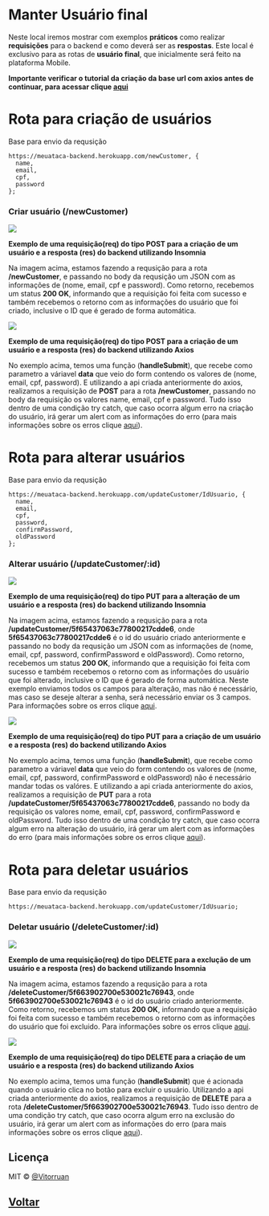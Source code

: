 # Manter Usuário final

Neste local iremos mostrar com exemplos **práticos** como realizar **requisições** para o backend e como deverá ser as **respostas**. Este local é exclusivo para as rotas de **usuário final**, que inicialmente será feito na plataforma Mobile.

**Importante verificar o tutorial da criação da base url com axios antes de continuar, para acessar clique [aqui](/Info/axios/README.MD)**

# Rota para criação de usuários
Base para envio da requsição
```
https://meuataca-backend.herokuapp.com/newCustomer, {
  name,
  email,
  cpf,
  password
};
``` 

### Criar usuário (/newCustomer)

<img src="https://github.com/vitorruann/MeuAtaca-BackEnd/blob/master/Info/userCustomer/InsominiaReqRes.JPG"/>

**Exemplo de uma requisição(req) do tipo POST para a criação de um usuário e a resposta (res) do backend utilizando Insomnia**

Na imagem acima, estamos fazendo a requsição para a rota **/newCustomer**, e passando no body da requsição um JSON com as informações de (nome, email, cpf e password). Como retorno, recebemos um status **200 OK**, informando que a requisição foi feita com sucesso e também recebemos o retorno com as informações do usuário que foi criado, inclusive o ID que é gerado de forma automática. 

<img src="https://github.com/vitorruann/MeuAtaca-BackEnd/blob/master/Info/userCustomer/RequiPostCriar.JPG"/>

**Exemplo de uma requisição(req) do tipo POST para a criação de um usuário e a resposta (res) do backend utilizando Axios**

No exemplo acima, temos uma função (**handleSubmit**), que recebe como parametro a váriavel **data** que veio do form contendo os valores de (nome, email, cpf, password). E utilizando a api criada anteriormente do axios, realizamos a requisição de **POST** para a rota **/newCustomer**, passando no body da requisição os valores name, email, cpf e password. Tudo isso dentro de uma condição try catch, que caso ocorra algum erro na criação do usuário, irá gerar um alert com as informações do erro (para mais informações sobre os erros clique [aqui]()).

# Rota para alterar usuários
Base para envio da requsição
```
https://meuataca-backend.herokuapp.com/updateCustomer/IdUsuario, {
  name,
  email,
  cpf,
  password,
  confirmPassword,
  oldPassword
};
``` 

### Alterar usuário (/updateCustomer/:id)

<img src="https://github.com/vitorruann/MeuAtaca-BackEnd/blob/master/Info/userCustomer/InsominiaReqResUpdate.JPG"/>

**Exemplo de uma requisição(req) do tipo PUT para a alteração de um usuário e a resposta (res) do backend utilizando Insomnia**

Na imagem acima, estamos fazendo a requsição para a rota **/updateCustomer/5f65437063c77800217cdde6**, onde **5f65437063c77800217cdde6** é o id do usuário criado anteriormente e passando no body da requsição um JSON com as informações de (nome, email, cpf, password, confirmPassword e oldPassword). Como retorno, recebemos um status **200 OK**, informando que a requisição foi feita com sucesso e também recebemos o retorno com as informações do usuário que foi alterado, inclusive o ID que é gerado de forma automática. Neste exemplo enviamos todos os campos para alteração, mas não é necessário, mas caso se deseje alterar a senha, será necessário enviar os 3 campos. Para informações sobre os erros clique [aqui](). 

<img src="https://github.com/vitorruann/MeuAtaca-BackEnd/blob/master/Info/userCustomer/RequiPutAlterar.JPG"/>

**Exemplo de uma requisição(req) do tipo PUT para a criação de um usuário e a resposta (res) do backend utilizando Axios**

No exemplo acima, temos uma função (**handleSubmit**), que recebe como parametro a váriavel **data** que veio do form contendo os valores de (nome, email, cpf, password, confirmPassword e oldPassword) não é necessário mandar todas os valóres. E utilizando a api criada anteriormente do axios, realizamos a requisição de **PUT** para a rota **/updateCustomer/5f65437063c77800217cdde6**, passando no body da requisição os valores nome, email, cpf, password, confirmPassword e oldPassword. Tudo isso dentro de uma condição try catch, que caso ocorra algum erro na alteração do usuário, irá gerar um alert com as informações do erro (para mais informações sobre os erros clique [aqui]()).

# Rota para deletar usuários
Base para envio da requsição
```
https://meuataca-backend.herokuapp.com/updateCustomer/IdUsuario;
``` 

### Deletar usuário (/deleteCustomer/:id)

<img src="https://github.com/vitorruann/MeuAtaca-BackEnd/blob/master/Info/userCustomer/InsominiaReqResDelete.JPG"/>

**Exemplo de uma requisição(req) do tipo DELETE para a exclução de um usuário e a resposta (res) do backend utilizando Insomnia**

Na imagem acima, estamos fazendo a requsição para a rota **/deleteCustomer/5f663902700e530021c76943**, onde **5f663902700e530021c76943** é o id do usuário criado anteriormente. Como retorno, recebemos um status **200 OK**, informando que a requisição foi feita com sucesso e também recebemos o retorno com as informações do usuário que foi excluido. Para informações sobre os erros clique [aqui](). 

<img src="https://github.com/vitorruann/MeuAtaca-BackEnd/blob/master/Info/userCustomer/RequiDeleteDeletar.JPG"/>

**Exemplo de uma requisição(req) do tipo DELETE para a criação de um usuário e a resposta (res) do backend utilizando Axios**

No exemplo acima, temos uma função (**handleSubmit**) que é acionada quando o usuário clica no botão para excluir o usuário. Utilizando a api criada anteriormente do axios, realizamos a requisição de **DELETE** para a rota **/deleteCustomer/5f663902700e530021c76943**. Tudo isso dentro de uma condição try catch, que caso ocorra algum erro na exclusão do usuário, irá gerar um alert com as informações do erro (para mais informações sobre os erros clique [aqui]()).

## Licença
MIT © [@Vitorruan](https://github.com/vitorruann)

## [Voltar](../../README.md)
